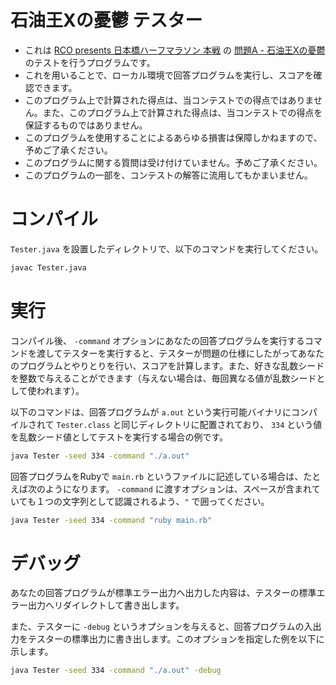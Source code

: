 # 石油王Xの憂鬱 テスター
* これは [RCO presents 日本橋ハーフマラソン 本戦](https://rco-contest-2017-final.contest.atcoder.jp/) の [問題A - 石油王Xの憂鬱](https://rco-contest-2017-final.contest.atcoder.jp/tasks/rco_contest_2017_final_a) のテストを行うプログラムです。
* これを用いることで、ローカル環境で回答プログラムを実行し、スコアを確認できます。
* このプログラム上で計算された得点は、当コンテストでの得点ではありません。また、このプログラム上で計算された得点は、当コンテストでの得点を保証するものではありません。
* このプログラムを使用することによるあらゆる損害は保障しかねますので、予めご了承ください。
* このプログラムに関する質問は受け付けていません。予めご了承ください。
* このプログラムの一部を、コンテストの解答に流用してもかまいません。

# コンパイル
`Tester.java` を設置したディレクトリで、以下のコマンドを実行してください。

```bash
javac Tester.java
```

# 実行
コンパイル後、 `-command` オプションにあなたの回答プログラムを実行するコマンドを渡してテスターを実行すると、テスターが問題の仕様にしたがってあなたのプログラムとやりとりを行い、スコアを計算します。また、好きな乱数シードを整数で与えることができます（与えない場合は、毎回異なる値が乱数シードとして使われます）。

以下のコマンドは、回答プログラムが `a.out` という実行可能バイナリにコンパイルされて `Tester.class` と同じディレクトリに配置されており、 `334` という値を乱数シード値としてテストを実行する場合の例です。
```bash
java Tester -seed 334 -command "./a.out"
```
回答プログラムをRubyで `main.rb` というファイルに記述している場合は、たとえば次のようになります。 `-command` に渡すオプションは、スペースが含まれていても１つの文字列として認識されるよう、`"` で囲ってください。
```bash
java Tester -seed 334 -command "ruby main.rb"
```

# デバッグ
あなたの回答プログラムが標準エラー出力へ出力した内容は、テスターの標準エラー出力へリダイレクトして書き出します。

また、テスターに `-debug` というオプションを与えると、回答プログラムの入出力をテスターの標準出力に書き出します。このオプションを指定した例を以下に示します。
```bash
java Tester -seed 334 -command "./a.out" -debug
```

